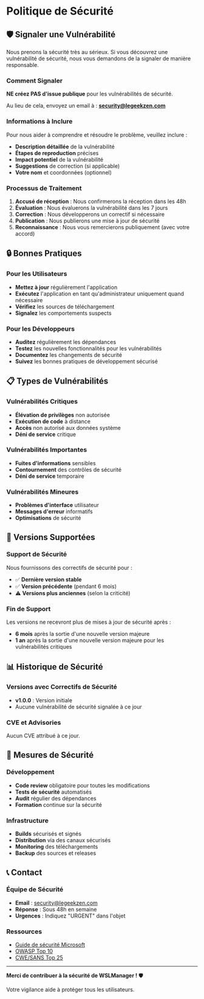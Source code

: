# Politique de Sécurité

## 🛡️ Signaler une Vulnérabilité

Nous prenons la sécurité très au sérieux. Si vous découvrez une vulnérabilité de sécurité, nous vous demandons de la signaler de manière responsable.

### Comment Signaler

**NE créez PAS d'issue publique** pour les vulnérabilités de sécurité.

Au lieu de cela, envoyez un email à : **security@legeekzen.com**

### Informations à Inclure

Pour nous aider à comprendre et résoudre le problème, veuillez inclure :

- **Description détaillée** de la vulnérabilité
- **Étapes de reproduction** précises
- **Impact potentiel** de la vulnérabilité
- **Suggestions** de correction (si applicable)
- **Votre nom** et coordonnées (optionnel)

### Processus de Traitement

1. **Accusé de réception** : Nous confirmerons la réception dans les 48h
2. **Évaluation** : Nous évaluerons la vulnérabilité dans les 7 jours
3. **Correction** : Nous développerons un correctif si nécessaire
4. **Publication** : Nous publierons une mise à jour de sécurité
5. **Reconnaissance** : Nous vous remercierons publiquement (avec votre accord)

## 🔒 Bonnes Pratiques

### Pour les Utilisateurs

- **Mettez à jour** régulièrement l'application
- **Exécutez** l'application en tant qu'administrateur uniquement quand nécessaire
- **Vérifiez** les sources de téléchargement
- **Signalez** les comportements suspects

### Pour les Développeurs

- **Auditez** régulièrement les dépendances
- **Testez** les nouvelles fonctionnalités pour les vulnérabilités
- **Documentez** les changements de sécurité
- **Suivez** les bonnes pratiques de développement sécurisé

## 📋 Types de Vulnérabilités

### Vulnérabilités Critiques

- **Élévation de privilèges** non autorisée
- **Exécution de code** à distance
- **Accès** non autorisé aux données système
- **Déni de service** critique

### Vulnérabilités Importantes

- **Fuites d'informations** sensibles
- **Contournement** des contrôles de sécurité
- **Déni de service** temporaire

### Vulnérabilités Mineures

- **Problèmes d'interface** utilisateur
- **Messages d'erreur** informatifs
- **Optimisations** de sécurité

## 🚨 Versions Supportées

### Support de Sécurité

Nous fournissons des correctifs de sécurité pour :

- ✅ **Dernière version stable**
- ✅ **Version précédente** (pendant 6 mois)
- ⚠️ **Versions plus anciennes** (selon la criticité)

### Fin de Support

Les versions ne recevront plus de mises à jour de sécurité après :

- **6 mois** après la sortie d'une nouvelle version majeure
- **1 an** après la sortie d'une nouvelle version majeure pour les vulnérabilités critiques

## 📊 Historique de Sécurité

### Versions avec Correctifs de Sécurité

- **v1.0.0** : Version initiale
- Aucune vulnérabilité de sécurité signalée à ce jour

### CVE et Advisories

Aucun CVE attribué à ce jour.

## 🔧 Mesures de Sécurité

### Développement

- **Code review** obligatoire pour toutes les modifications
- **Tests de sécurité** automatisés
- **Audit** régulier des dépendances
- **Formation** continue sur la sécurité

### Infrastructure

- **Builds** sécurisés et signés
- **Distribution** via des canaux sécurisés
- **Monitoring** des téléchargements
- **Backup** des sources et releases

## 📞 Contact

### Équipe de Sécurité

- **Email** : security@legeekzen.com
- **Réponse** : Sous 48h en semaine
- **Urgences** : Indiquez "URGENT" dans l'objet

### Ressources

- [Guide de sécurité Microsoft](https://docs.microsoft.com/security/)
- [OWASP Top 10](https://owasp.org/www-project-top-ten/)
- [CWE/SANS Top 25](https://cwe.mitre.org/top25/)

---

**Merci de contribuer à la sécurité de WSLManager !** 🛡️

Votre vigilance aide à protéger tous les utilisateurs. 